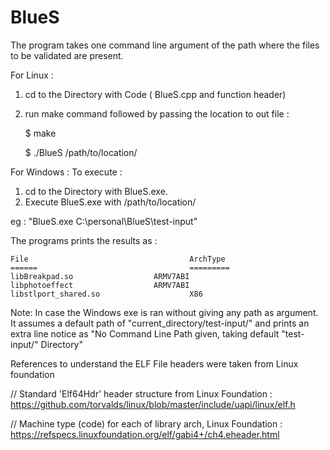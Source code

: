# BlueS

The program takes one command line argument of the path where the files to be validated are present. 

For Linux : 
1. cd to the Directory with Code ( BlueS.cpp and function header) 
2. run make command followed by passing the location to out file : 
    
    $ make
    
    $ ./BlueS /path/to/location/

For Windows : 
To execute :
1. cd to the Directory with BlueS.exe.
2. Execute BlueS.exe with /path/to/location/

eg :
    "BlueS.exe C:\personal\BlueS\test-input\"

The programs prints the results as :
    
    File                                    ArchType    
    ======                                  =========    
    libBreakpad.so                  ARMV7ABI    
    libphotoeffect                  ARMV7ABI    
    libstlport_shared.so                    X86
    

Note: In case the Windows exe is ran without giving any path as argument. 
It assumes a default path of "current_directory/test-input/" and prints an extra line notice as "No Command Line Path given, taking default "test-input/" Directory"

References to understand the ELF File headers were taken from Linux foundation

// Standard 'Elf64Hdr' header structure from Linux Foundation : https://github.com/torvalds/linux/blob/master/include/uapi/linux/elf.h

// Machine type (code) for each of library arch, Linux Foundation : https://refspecs.linuxfoundation.org/elf/gabi4+/ch4.eheader.html 
